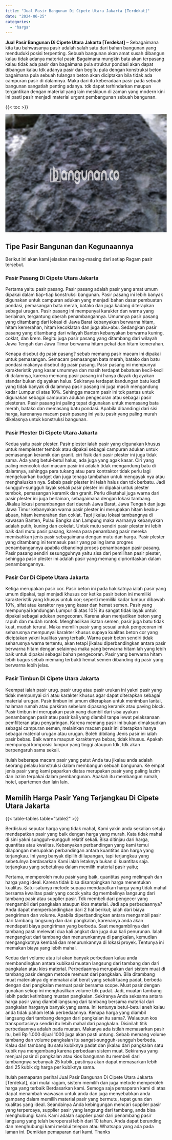 ```yaml
---
title: "Jual Pasir Bangunan Di Cipete Utara Jakarta [Terdekat]"
date: "2024-06-25"
categories: 
  - "harga"
---
```


**Jual Pasir Bangunan Di Cipete Utara Jakarta \[Terdekat\]** – Sebagaimana kita tau bahwasanya pasir adalah salah satu dari bahan bangunan yang menduduki posisi terpenting. Sebuah bangunan akan amat susah dibangun kalau tidak adanya material pasir. Bagaimana mungkin bata akan terpasang kalau tidak ada pasir dan bagaimana pula struktur pondasi akan dapat dibangun kalau tdk adanya pasir dan begitu pula dengan konstruksi beton bagaimana pula sebuah tulangan beton akan diciptakan bila tidak ada campuran pasir di dalamnya. Maka dari itu keberadaan pasir pada sebuah bangunan sangatlah penting adanya. tdk dapat terhindarkan maupun tergantikan dengan material yang lain meskipun di zaman yang modern kini ini pasti pasir menjadi material urgent pembangunan sebuah bangunan.

{{< toc >}}

![Jual Pasir Bangunan Di Cipete Utara Jakarta [Terdekat]](/images/jual-pasir-bangunan-16.png)

## Tipe Pasir Bangunan dan Kegunaannya

Berikut ini akan kami jelaskan masing-masing dari setiap Ragam pasir tersebut.

### Pasir Pasang Di Cipete Utara Jakarta

Pertama yaitu pasir pasang. Pasir pasang adalah pasir yang amat umum dipakai dalam tiap-tiap konstruksi bangunan. Pasir pasang ini lebih banyak digunakan untuk campuran adukan yang menjadi bahan dasar pembuatan pondasi, pemasangan bata merah, batako dan juga kadang diterapkan sebagai urugan. Pasir pasang ini mempunyai karakter dan warna yang berlainan, tergantung daerah penambangannya. Umumnya pasir pasang yang ditambang dari lokasi di Jawa Barat kebanyakan berwarna hitam, hitam kemerahan, hitam kecoklatan dan juga abu-abu. Sedangkan pasir pasang yang ditambang dari wilayah Banten kebanyakan berwarna kuning, coklat, dan krem. Begitu juga pasir pasang yang ditambang dari wilayah Jawa Tengah dan Jawa Timur berwarna hitam pekat dan hitam kemerahan.

Kenapa disebut dg pasir pasang? sebab memang pasir macam ini dipakai untuk pemasangan. Semacam pemasangan bata merah, batako dan batu pondasi makanya disebut dg pasir pasang. Pasir pasang ini mempunyai karakteristik yang kasar umumnya dan masih terdapat bebatuan kecil-kecil di dalamnya, karena memang pasir pasang ini hanya diayak dg ayakan standar bukan dg ayakan halus. Sekiranya terdapat kandungan batu kecil yang tidak banyak di dalamnya pasir pasang ini juga masih mengandung kadar Lumpur di atas 10%. Sehingga macam pasir ini tdk pantas untuk digunakan sebagai campuran adukan pengecoran atau sebagai pasir plesteran. Pasir pasang ini paling tepat digunakan untuk memasang bata merah, batako dan memasang batu pondasi. Apabila dibandingi dari sisi harga, karenanya macam pasir pasang ini yaitu pasir yang paling murah dikelasnya untuk konstruksi bangunan.

### Pasir Plester Di Cipete Utara Jakarta

Kedua yaitu pasir plester. Pasir plester ialah pasir yang digunakan khusus untuk memplester tembok atau dipakai sebagai campuran adukan untuk pemasangan keramik dan granit. ciri fisik dari pasir plester ini juga tidak sama. Ada yang betul-betul halus, ada juga yang agak kasar. Ciri yang paling mencolok dari macam pasir ini adalah tidak mengandung batu di dalamnya, sehingga para tukang atau para kontraktor tidak perlu lagi mengeluarkan budget dan juga tenaga tambahan untuk mengayak nya atau menghaluskan nya. Sebab pasir plester ini telah halus dan tdk berbatu. Jadi sungguh-sungguh layak sekali pasir plester ini dipakai untuk plester tembok, pemasangan keramik dan granit. Perlu diketahui juga warna dari pasir plester ini juga berlainan, sebagaimana dengan lokasi tambang. Jikalau lokasi penambangan dari daerah Jawa Barat, Jawa Tengah dan juga Jawa Timur kebanyakan warna pasir plester ini merupakan hitam keabu-abuan, hitam kemerahan dan coklat. Tapi jikalau lokasi tambangnya di kawasan Banten, Pulau Bangka dan Lampung maka warnanya kebanyakan adalah putih, kuning dan cokelat. Untuk mutu sendiri pasir plester ini lebih baik dari mutu pasir pasang, karena para penambang pasir mereka memisahkan jenis pasir sebagaimana dengan mutu dan harga. Pasir plester yang ditambang ini termasuk pasir yang paling lama progres penambangannya apabila dibandingi proses penambangan pasir pasang. Pasir pasang sendiri sesungguhnya yaitu sisa dari pemilihan pasir plester, sehingga pasir plester ini adalah pasir yang memang diprioritaskan dalam penambangannya.

### Pasir Cor Di Cipete Utara Jakarta

Ketiga merupakan pasir cor. Pasir beton ini pada hakikatnya ialah pasir yang umum dipakai, tapi menjadi khusus cor ketika pasir beton ini memiliki karakteristik yang khusus untuk cor; seperti memiliki kadar lumpur dibawah 10%, sifat atau karakter nya yang kasar dan hemat semen. Pasir yang mempunyai kandungan Lumpur di atas 10% itu sangat tidak layak untuk dipakai sebagai adukan pengecoran. Karena akan menjadikan beton yang rapuh dan mudah rontok. Menghasilkan ikatan semen, pasir juga batu tidak kuat, mudah terurai. Maka memilih pasir yang sesuai untuk pengecoran ini seharusnya mempunyai karakter khusus supaya kualitas beton cor yang diciptakan yakni kualitas yang terbaik. Warna pasir beton sendiri tidak seharusnya warna tertentu, akan tetapi jikalau diperbandingkan antara pasir berwarna hitam dengan selainnya maka yang berwarna hitam lah yang lebih baik untuk dipakai sebagai bahan pengecoran. Pasir yang berwarna hitam lebih bagus sebab memang terbukti hemat semen dibanding dg pasir yang berwarna lebih jelas.

### Pasir Timbun Di Cipete Utara Jakarta

Keempat ialah pasir urug. pasir urug atau pasir urukan ini yakni pasir yang tidak mempunyai ciri atau karakter khusus agar dapat diterapkan sebagai material urugan. Pasir timbun ini umum diterapkan untuk menimbun lantai, halaman rumah atau parkiran sebelum dipasang keramik atau paving block. Pasir timbun ini merupakan pasir yang diambil dari sisa ayakan penambangan pasir atau pasir kali yang diambil tanpa lewat pelaksanaan pemfilteran atau penyaringan. Karena memang pasir ini bukan dimaksudkan sebagai campuran semen, melainkan macam pasir ini diterapkan hanya sebagai material urugan atau urugan. Boleh dibilang Jenis pasir ini ialah pasir bebas. Baik warna maupun karakternya bebas, tidak khusus. Apakah mempunyai komposisi lumpur yang tinggi ataupun tdk, tdk akan berpengaruh sama sekali.

Itulah beberapa macam pasir yang patut Anda tau jikalau anda adalah seorang pelaku konstruksi dalam membangun sebuah bangunan. Ke empat jenis pasir yang kami paparkan diatas merupakan pasir yang paling lazim dan lazim terpakai dalam pembangunan. Apakah itu membangun rumah, hotel, apartemen dan lain lain.

## Memilih Harga Pasir Yang Terjangkau Di Cipete Utara Jakarta

{{< table-tables table="table2" >}}

Berdiskusi seputar harga yang tidak mahal, Kami yakin anda sekalian setuju mendapatkan pasir yang baik dengan harga yang murah. Kata tidak mahal di sini yakni sungguh-sungguh relatif sekali. Bisa ditinjau dari harga, quantitas atau kwalitas. Kebanyakan perbandingan yang kami temui dilapangan merupakan perbandingan antara kuantitas dan harga yang terjangkau. Ini yang banyak dipilih di lapangan, tapi terjangkau yang sebetulnya berdasarkan Kami ialah letaknya bukan di kuantitas saja. terjangkau yang sebetulnya dalam memilih material pasir yaitu;

Pertama, memperoleh mutu pasir yang baik, quantitas yang melimpah dan harga yang ideal. Karena tidak bisa disampingkan harga menentukan kualitas. Satu-satunya metode supaya mendapatkan harga yang tidak mahal bersama kwalitas pasir yang cocok yaitu dg membelinya langsung dari tambang pasir atau supplier pasir. Tdk membeli dari pengecer yang mengambil dari pangkalan ataupun kios material. Jadi apa perbedaannya? Anda dapat memperbandingkan dari 2 hal berikut; ialah dari biaya pengiriman dan volume. Apabila diperbandingkan antara mengambil pasir dari tambang langsung dan dari pangkalan, karenanya anda akan mendapati biaya pengiriman yang berbeda. Saat mengambilnya dari tambang pasti melewati dua kali angkut dan juga dua kali penurunan. Ialah mengangkut dari tambang dan menurunkannya di pangkalan, kemudian mengangkutnya kembali dan menurunkannya di lokasi proyek. Tentunya ini memakan biaya yang lebih mahal.

Kedua dari volume atau isi akan banyak perbedaan kalau anda membandingkan antara kubikasi muatan langsung dari tambang dan dari pangkalan atau kios material. Perbedaannya merupakan dari sistem muat di tambang pasir dengan metode memuat dari pangkalan. Bila ditambang muat materialnya dg memakai alat berat yang sekali tuang padat, berbeda dengan dari pangkalan memuat pasir bersama scope. Muat pasir dengan gunakan sekop ini menghasilkan volume tdk padat. Jadi, muatan tambang lebih padat ketimbang muatan pangkalan. Sekiranya Anda seksama antara harga pasir yang diambil langsung dari tambang bersama material dari pangkalan harganya banyak yang sama. Ini tentunya betul-betul aneh kalau anda tidak paham letak perbedaannya. Kenapa harga yang diambil langsung dari tambang dengan dari pangkalan itu sama?. Walaupun kos transportasinya sendiri itu lebih mahal dari pangkalan. Disinilah titik perbedaannya adalah pada muatan. Makanya ada istilah memasarkan pasir itu, beli Rp 1.000 dijual 1000 juga akan pasti untung. Sebab memang volume tambang dan volume pangkalan itu sangat-sungguh-sungguh berbeda. Kalau dari tambang itu satu kubiknya padat dan jikalau dari pangkalan satu kubik nya mengembang karena perbedaan sistem muat. Sekiranya yang menjual pasir di pangkalan atau kios bangunan itu membeli dari tambangnya sebanyak 25 kubik, pastinya akan dapat memasarkan lebih dari 25 kubik dg harga per kubiknya sama.

Itulah pemaparan perihal Jual Pasir Bangunan Di Cipete Utara Jakarta \[Terdekat\], dari mulai ragam, sistem memilih dan juga metode memperoleh harga yang terbaik Berdasarkan kami. Semoga saja pemaparan kami di atas dapat menambah wawasan untuk anda dan juga menyebabkan anda gampang dalam memilih material pasir yang bermutu, tepat guna dan kualitas yang ideal. Seandainya Anda kebingungan mencari supplier pasir yang terpercaya, supplier pasir yang langsung dari tambang, anda bisa menghubungi kami. Kami adalah supplier pasir dari penambang pasir langsung yang telah beroperasi lebih dari 10 tahun. Anda dapat berunding dan menghubungi kami melalui telepon atau Whatsapp yang ada pada laman ini. Demikian pemaparan dari kami. Thanks
